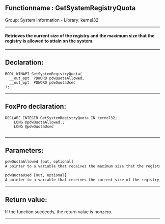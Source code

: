 <link rel="stylesheet" type="text/css" href="../../css/win32api.css">  
<link rel="stylesheet" href="https://cdnjs.cloudflare.com/ajax/libs/font-awesome/4.7.0/css/font-awesome.min.css">

## Functionname : GetSystemRegistryQuota
Group: System Information - Library: kernel32    
***  


#### Retrieves the current size of the registry and the maximum size that the registry is allowed to attain on the system.
***  


## Declaration:
```foxpro  
BOOL WINAPI GetSystemRegistryQuota(
  __out_opt  PDWORD pdwQuotaAllowed,
  __out_opt  PDWORD pdwQuotaUsed
);  
```  
***  


## FoxPro declaration:
```foxpro  
DECLARE INTEGER GetSystemRegistryQuota IN kernel32;
	LONG @pdwQuotaAllowed,;
	LONG @pdwQuotaUsed
  
```  
***  


## Parameters:
```txt  
pdwQuotaAllowed [out, optional]
A pointer to a variable that receives the maximum size that the registry is allowed to attain on this system, in bytes.

pdwQuotaUsed [out, optional]
A pointer to a variable that receives the current size of the registry, in bytes.  
```  
***  


## Return value:
If the function succeeds, the return value is nonzero.  
***  

